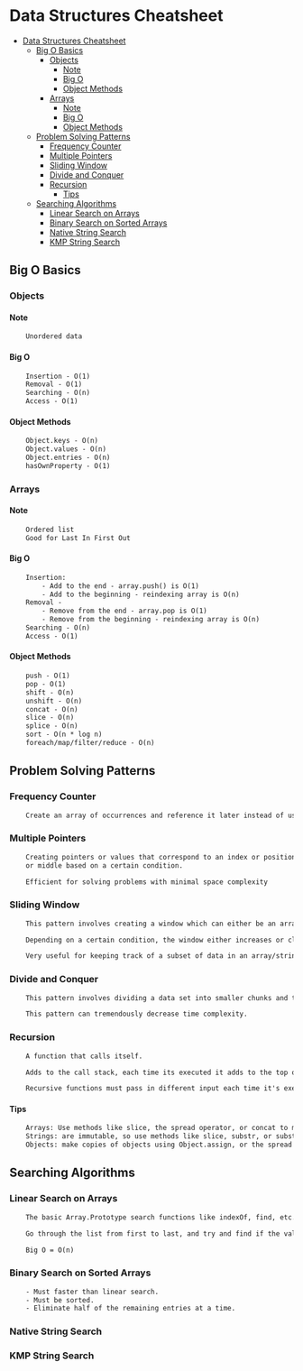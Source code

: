 # Data Structures Cheatsheet

- [Data Structures Cheatsheet](#data-structures-cheatsheet)
  - [Big O Basics](#big-o-basics)
    - [Objects](#objects)
      - [Note](#note)
      - [Big O](#big-o)
      - [Object Methods](#object-methods)
    - [Arrays](#arrays)
      - [Note](#note-1)
      - [Big O](#big-o-1)
      - [Object Methods](#object-methods-1)
  - [Problem Solving Patterns](#problem-solving-patterns)
    - [Frequency Counter](#frequency-counter)
    - [Multiple Pointers](#multiple-pointers)
    - [Sliding Window](#sliding-window)
    - [Divide and Conquer](#divide-and-conquer)
    - [Recursion](#recursion)
      - [Tips](#tips)
  - [Searching Algorithms](#searching-algorithms)
    - [Linear Search on Arrays](#linear-search-on-arrays)
    - [Binary Search on Sorted Arrays](#binary-search-on-sorted-arrays)
    - [Native String Search](#native-string-search)
    - [KMP String Search](#kmp-string-search)

## Big O Basics

### Objects

#### Note

```txt
    Unordered data
```

#### Big O

```txt
    Insertion - O(1) 
    Removal - O(1)
    Searching - O(n)
    Access - O(1)
```

#### Object Methods

```txt
    Object.keys - O(n)
    Object.values - O(n)
    Object.entries - O(n)
    hasOwnProperty - O(1)
```

### Arrays

#### Note

```txt
    Ordered list
    Good for Last In First Out
```

#### Big O

```txt
    Insertion:
        - Add to the end - array.push() is O(1)
        - Add to the beginning - reindexing array is O(n) 
    Removal - 
        - Remove from the end - array.pop is O(1)
        - Remove from the beginning - reindexing array is O(n)
    Searching - O(n)
    Access - O(1)
```

#### Object Methods

```txt
    push - O(1)
    pop - O(1)
    shift - O(n)
    unshift - O(n)
    concat - O(n)
    slice - O(n)
    splice - O(n)
    sort - O(n * log n)
    foreach/map/filter/reduce - O(n)
```

## Problem Solving Patterns

### Frequency Counter

```txt
    Create an array of occurrences and reference it later instead of using nested for loops
```

### Multiple Pointers

```txt
    Creating pointers or values that correspond to an index or position and move towards the beginning, end
    or middle based on a certain condition.

    Efficient for solving problems with minimal space complexity
```

### Sliding Window

```txt
    This pattern involves creating a window which can either be an array or number from one position to another.

    Depending on a certain condition, the window either increases or closes (and a new window is created).

    Very useful for keeping track of a subset of data in an array/string/etc.
```

### Divide and Conquer

```txt
    This pattern involves dividing a data set into smaller chunks and then repeating a process with a subset of data.

    This pattern can tremendously decrease time complexity.
```

### Recursion

```txt
    A function that calls itself.

    Adds to the call stack, each time its executed it adds to the top of the call stack, and then pops from the top when executing. (eg like a stack of paper)

    Recursive functions must pass in different input each time it's executed, and must have a base case. A base case will stop the recursion by not calling the function anymore, allowing it to execute the call stack and break out of the infinite loop.

```

#### Tips

```txt
    Arrays: Use methods like slice, the spread operator, or concat to make copies of arrays so you don't mutate them.
    Strings: are immutable, so use methods like slice, substr, or substring to make copies of the strings.
    Objects: make copies of objects using Object.assign, or the spread operator.
```

## Searching Algorithms

### Linear Search on Arrays

```txt
    The basic Array.Prototype search functions like indexOf, find, etc.

    Go through the list from first to last, and try and find if the value exists in the array. Returns -1 if it's not found.

    Big O = O(n)
```

### Binary Search on Sorted Arrays

```txt
    - Must faster than linear search.
    - Must be sorted.
    - Eliminate half of the remaining entries at a time.
```

### Native String Search

### KMP String Search
